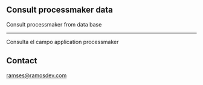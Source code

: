 ## Consult processmaker data ##

Consult processmaker from data base

----------
Consulta el campo application processmaker






Contact
-------

[ramses@ramosdev.com](ramses@ramosdev.com)

